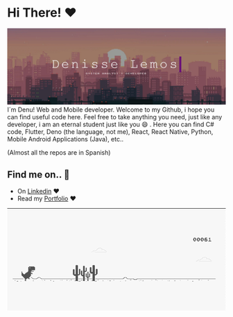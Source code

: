 # Hi There! ❤️

![header](header.jpg)
I´m Denu! Web and Mobile developer. Welcome to my Github, i hope you can find useful code here. Feel free to take anything you need, just like any developer, i am an eternal student just like you 😄 .
Here you can find C# code, Flutter, Deno (the language, not me), React, React Native, Python, Mobile Android Applications (Java), etc..

(Almost all the repos are in Spanish)

## Find me on.. 👀️

* On [Linkedin](https://www.linkedin.com/in/denulemos/) ❤️
* Read my [Portfolio](https://denulemos.github.io/portfolio/) ❤️

![footer](footer.gif)


